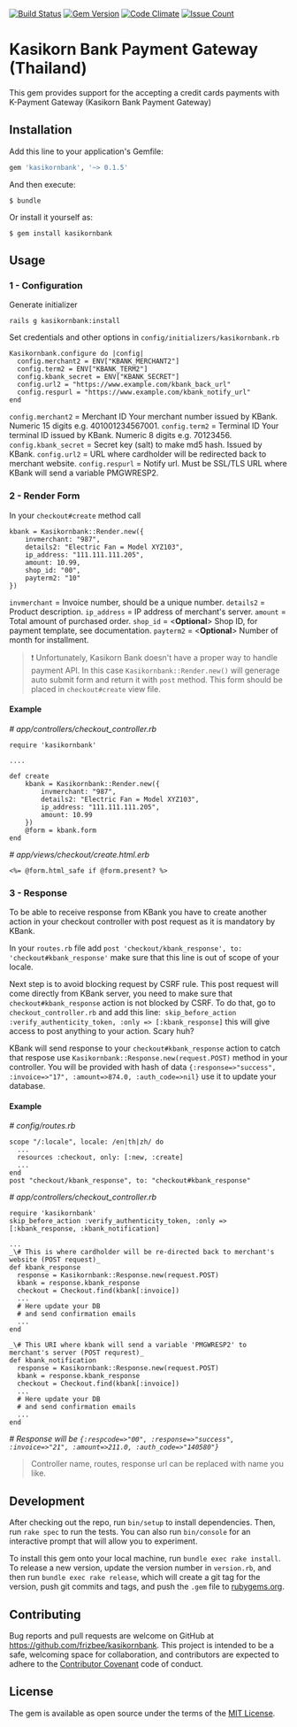 [![Build Status](https://travis-ci.org/frizbee/kasikornbank.svg?branch=master)](https://travis-ci.org/frizbee/kasikornbank)
[![Gem Version](https://badge.fury.io/rb/kasikornbank.svg)](https://badge.fury.io/rb/kasikornbank)
[![Code Climate](https://codeclimate.com/github/frizbee/kasikornbank/badges/gpa.svg)](https://codeclimate.com/github/frizbee/kasikornbank)
[![Issue Count](https://codeclimate.com/github/frizbee/kasikornbank/badges/issue_count.svg)](https://codeclimate.com/github/frizbee/kasikornbank)

# Kasikorn Bank Payment Gateway (Thailand)

This gem provides support for the accepting a credit cards payments with
K-Payment Gateway (Kasikorn Bank Payment Gateway)

## Installation

Add this line to your application's Gemfile:

```ruby
gem 'kasikornbank', '~> 0.1.5'
```

And then execute:

    $ bundle

Or install it yourself as:

    $ gem install kasikornbank

## Usage

### 1 - Configuration

Generate initializer

```
rails g kasikornbank:install
```
Set credentials and other options in `config/initializers/kasikornbank.rb`
```
Kasikornbank.configure do |config|
  config.merchant2 = ENV["KBANK_MERCHANT2"]
  config.term2 = ENV["KBANK_TERM2"]
  config.kbank_secret = ENV["KBANK_SECRET"]
  config.url2 = "https://www.example.com/kbank_back_url"
  config.respurl = "https://www.example.com/kbank_notify_url"
end
```

`config.merchant2` = Merchant ID Your merchant number issued by KBank. Numeric 15 digits e.g. 401001234567001.
`config.term2` = Terminal ID Your terminal ID issued by KBank. Numeric 8 digits e.g. 70123456.
`config.kbank_secret` = Secret key (salt) to make md5 hash. Issued by KBank.
`config.url2` = URL where cardholder will be redirected back to merchant website.
`config.respurl` = Notify url. Must be SSL/TLS URL where KBank will send a variable PMGWRESP2.

### 2 - Render Form

In your `checkout#create` method call
```
kbank = Kasikornbank::Render.new({
	invmerchant: "987",
	details2: "Electric Fan = Model XYZ103",
	ip_address: "111.111.111.205",
	amount: 10.99,
	shop_id: "00",
	payterm2: "10"
})
```

`invmerchant` = Invoice number, should be a unique number.
`details2` = Product description.
`ip_address` = IP address of merchant's server.
`amount` = Total amount of purchased order.
`shop_id` = <**Optional**> Shop ID, for payment template, see documentation.
`payterm2` = <**Optional**> Number of month for installment.

> :exclamation: Unfortunately, Kasikorn Bank doesn't have a proper way to handle payment API. In this case `Kasikornbank::Render.new()` will generage auto submit form and return it with `post` method. This form should be placed in `checkout#create` view file.

#### Example

_\# app/controllers/checkout_controller.rb_
```
require 'kasikornbank'

....

def create
	kbank = Kasikornbank::Render.new({
		invmerchant: "987",
		details2: "Electric Fan = Model XYZ103",
		ip_address: "111.111.111.205",
		amount: 10.99
	})
	@form = kbank.form
end
```
_\# app/views/checkout/create.html.erb_
```
<%= @form.html_safe if @form.present? %>
```

### 3 - Response

To be able to receive response from KBank you have to create another action in your checkout controller with post request as it is mandatory by KBank.

In your `routes.rb` file add `post 'checkout/kbank_response', to: 'checkout#kbank_response'` make sure that this line is out of scope of your locale.

Next step is to avoid blocking request by CSRF rule. This post request will come directly from KBank server, you need to make sure that `checkout#kbank_response` action is not blocked by CSRF. To do that, go to `checkout_controller.rb` and add this line:  `skip_before_action :verify_authenticity_token, :only => [:kbank_response]` this will give access to post anything to your action. Scary huh?

KBank will send response to your `checkout#kbank_response` action to
catch that respose use `Kasikornbank::Response.new(request.POST)` method
in your controller. You will be provided with hash of data `{:response=>"success", :invoice=>"17", :amount=>874.0, :auth_code=>nil}` use it to update your database.

#### Example

_\# config/routes.rb_
```
scope "/:locale", locale: /en|th|zh/ do
  ...
  resources :checkout, only: [:new, :create]
  ...
end
post "checkout/kbank_response", to: "checkout#kbank_response"
```

_\# app/controllers/checkout_controller.rb_
```
require 'kasikornbank'
skip_before_action :verify_authenticity_token, :only => [:kbank_response, :kbank_notification]

...
_\# This is where cardholder will be re-directed back to merchant's website (POST request)_
def kbank_response
  response = Kasikornbank::Response.new(request.POST)
  kbank = response.kbank_response
  checkout = Checkout.find(kbank[:invoice])
  ...
  # Here update your DB
  # and send confirmation emails
  ...
end

_\# This URI where kbank will send a variable 'PMGWRESP2' to merchant's server (POST requrest)_
def kbank_notification
  response = Kasikornbank::Response.new(request.POST)
  kbank = response.kbank_response
  checkout = Checkout.find(kbank[:invoice])
  ...
  # Here update your DB
  # and send confirmation emails
  ...
end
```
_\# Response will be `{:respcode=>"00", :response=>"success", :invoice=>"21", :amount=>211.0, :auth_code=>"140580"}`_
> Controller name, routes, response url can be replaced with name you like.

## Development

After checking out the repo, run `bin/setup` to install dependencies. Then, run `rake spec` to run the tests. You can also run `bin/console` for an interactive prompt that will allow you to experiment.

To install this gem onto your local machine, run `bundle exec rake install`. To release a new version, update the version number in `version.rb`, and then run `bundle exec rake release`, which will create a git tag for the version, push git commits and tags, and push the `.gem` file to [rubygems.org](https://rubygems.org).

## Contributing

Bug reports and pull requests are welcome on GitHub at https://github.com/frizbee/kasikornbank. This project is intended to be a safe, welcoming space for collaboration, and contributors are expected to adhere to the [Contributor Covenant](http://contributor-covenant.org) code of conduct.


## License

The gem is available as open source under the terms of the [MIT License](http://opensource.org/licenses/MIT).

